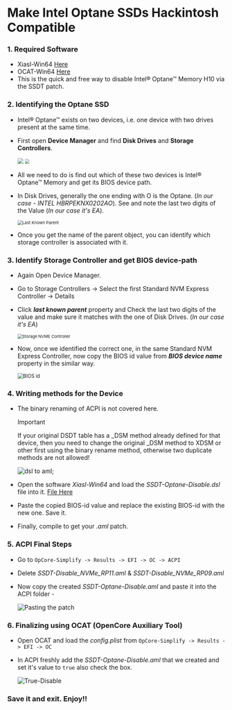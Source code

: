 # Make Intel Optane SSDs Hackintosh Compatible

### 1. Required Software

- Xiasl-Win64 [Here](https://github.com/ic005k/Xiasl/releases/download/1.1.67/Xiasl-Win64.zip)
- OCAT-Win64 [Here](https://github.com/ic005k/OCAuxiliaryTools/releases/download/20250001/OCAT-Win64.zip)
- This is the quick and free way to disable Intel® Optane™ Memory H10 via the SSDT patch.

### 2. Identifying the Optane SSD

- Intel® Optane™ exists on two devices, i.e. one device with two drives present at the same time.

- First open **Device Manager** and find **Disk Drives** and **Storage Controllers**.

  <img src="https://i.postimg.cc/WzKbqVRd/20-July-02-36-48-PM-vlc.jpg" style="zoom: 80%;" />

  <img src="https://i.postimg.cc/HsV9q9Bz/20-July-02-38-04-PM-vlc.jpg" style="zoom: 68%;" />

- All we need to do is find out which of these two devices is Intel® Optane™ Memory and get its BIOS device path.

- In Disk Drives, generally the one ending with O is the Optane. (*In our case - INTEL HBRPEKNX0202AO*). See and note the last two digits of the Value (*In our case it's EA*).

  <img src="https://i.postimg.cc/tTFFqBLQ/20-July-02-35-06-PM-vlc.jpg" alt="Last Known Parent" style="zoom: 68%;" />

- Once you get the name of the parent object, you can identify which storage controller is associated with it.

### 3. Identify Storage Controller and get BIOS device-path

- Again Open Device Manager.

- Go to Storage Controllers -> Select the first Standard NVM Express Controller -> Details

- Click ***last known parent*** property and Check the last two digits of the value and make sure it matches with the one of Disk Drives. (*In our case it's EA*)

  <img src="https://i.postimg.cc/gkm4TNDQ/20-July-03-25-58-PM-vlc.jpg" alt="Storage NVME Controller" style="zoom:67%;" />

- Now, once we identified the correct one, in the same Standard NVM Express Controller, now copy the BIOS id value from ***BIOS device name*** property in the similar way.

  <img src="https://i.postimg.cc/d3DYGr1V/20-July-03-47-06-PM-vlc.jpg" alt="BIOS id" style="zoom: 80%;" />

### 4. Writing methods for the Device

- The binary renaming of ACPI is not covered here.

  > [!IMPORTANT]
  > If your original DSDT table has a _DSM method already defined for that device, then you need to change the original _DSM method to XDSM or other first using the binary rename method, otherwise two duplicate methods are not allowed!

  <img src="https://i.postimg.cc/jSZxGx7N/20-July-03-56-18-PM-vlc.jpg" alt="dsl to aml;" />

- Open the software *Xiasl-Win64* and load the *SSDT-Optane-Disable.dsl* file into it.  [File Here](https://anilabhadatta-my.sharepoint.com/:u:/g/personal/birajsarkar_anilabhadatta_onmicrosoft_com/EQlw7JGWHzBAiNdxE7gcla0BwA2mvAw1S6_SRDe2FSfZkw?e=od9Qy8)

- Paste the copied BIOS-id value and replace the existing BIOS-id with the new one. Save it.

- Finally, compile to get your *.aml* patch.

### 5. ACPI Final Steps

- Go to `OpCore-Simplify -> Results -> EFI -> OC -> ACPI`

- Delete *SSDT-Disable_NVMe_RP11.aml* & *SSDT-Disable_NVMe_RP09.aml*

- Now copy the created *SSDT-Optane-Disable.aml* and paste it into the ACPI folder -

  ![Pasting the patch](https://i.postimg.cc/RZyfnxMk/20-July-04-07-27-PM-vlc.jpg)

### 6. Finalizing using OCAT (OpenCore Auxiliary Tool)

- Open OCAT and load the *config.plist* from `OpCore-Simplify -> Results -> EFI -> OC`

- In ACPI freshly add the *SSDT-Optane-Disable.aml* that we created and set it's value to `true` also check the box.

  ![True-Disable](https://i.postimg.cc/ZRcXqcrM/20-July-04-26-19-PM-vlc.jpg)

### Save it and exit. Enjoy!!
